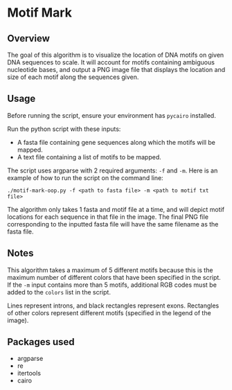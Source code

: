 # Motif Mark

## Overview
The goal of this algorithm is to visualize the location of DNA motifs on given DNA sequences to scale. It will account for motifs containing ambiguous nucleotide bases, and output a PNG image file that displays the location and size of each motif along the sequences given. 

## Usage
Before running the script, ensure your environment has ```pycairo``` installed. 

Run the python script with these inputs: 
* A fasta file containing gene sequences along which the motifs will be mapped. 
* A text file containing a list of motifs to be mapped.

The script uses argparse with 2 required arguments: ```-f``` and ```-m```. Here is an example of how to run the script on the command line:

```./motif-mark-oop.py -f <path to fasta file> -m <path to motif txt file>```

The algorithm only takes 1 fasta and motif file at a time, and will depict motif locations for each sequence in that file in the image. The final PNG file corresponding to the inputted fasta file will have the same filename as the fasta file.

## Notes
This algorithm takes a maximum of 5 different motifs because this is the maximum number of different colors that have been specified in the script. If the ```-m``` input contains more than 5 motifs, additional RGB codes must be added to the ```colors``` list in the script. 

Lines represent introns, and black rectangles represent exons. Rectangles of other colors represent different motifs (specified in the legend of the image).

## Packages used 
* argparse
* re
* itertools
* cairo
